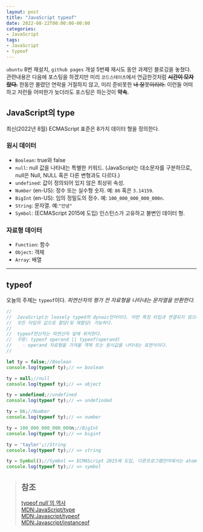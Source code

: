 ```yaml
---
layout: post
title: "JavaScript typeof"
date: 2022-08-22T00:00:00-00:00
categories:
- JavaScript
tags:
- JavaScript
- typeof
---
```

 `ubuntu` 8번 재설치, `github pages` 개설 5번쨰 재시도 동안 과제인 블로깅을 놓쳤다. 관련내용은 다음에 포스팅을 하겠지만 미리 `코드스테이츠`에서 언급한것처럼 ~~**시간이 모자랐다.**~~ 한동안 몰렸던 연락을 거절하지 않고, 미리 준비못한 ~~내 잘못이리라.~~ 이런들 어떠하고 저런들 어떠한가 늦더라도 포스팅은 하는것이 **약속.**

## JavaScript의 type
최신(2022년 8월) ECMAScript 표준은 8가지 데이터 형을 정의한다.

### 원시 데이터
  - `Boolean`: true와 false
  - `null`: null 값을 나타내는 특별한 키워드. (JavaScript는 대소문자를 구분하므로, null은 Null, NULL 혹은 다른 변형과도 다르다.)
  - `undefined`: 값이 정의되어 있지 않은 최상위 속성.
  - `Number` (en-US): 정수 또는 실수형 숫자. 예: `86` 혹은 `3.14159`.
  - `BigInt` (en-US): 임의 정밀도의 정수. 예: `100_000_000_000_000n`.
  - `String`: 문자열. 예:`"안녕"`
  - `Symbol`: (ECMAScript 2015에 도입) 인스턴스가 고유하고 불변인 데이터 형.

### 자료형 데이터
- `Function`: 함수
- `Object`: 객체
- `Array`: 배열

---

## typeof
 오늘의 주제는 `typeof`이다.
 *피연산자의 평가 전 자료형을 나타내는 문자열을 반환한다.* 

```javascript
//
//  JavaScript는 loosely typed의 dynaic언어이다. 어떤 특정 타입과 연결되지 않으며
//  모든 타입의 값으로 할당(및 재할당) 가능하다.
//
//  typeof연산자는 피연산자 앞에 위치한다.
//  구문: typeof operand || typeof(operand)
//    - operand 자료형을 가져올 객체 또는 원시값을 나타내는 표현식이다.
//

let ty = false;//Boolean
console.log(typeof ty);// => boolean

ty = null;//null
console.log(typeof ty);// => object

ty = undefined;//undefined
console.log(typeof ty);// => undefinded

ty = 86;//Number
console.log(typeof ty);// => number

ty = 100_000_000_000_000n;//BigInt
console.log(typeof ty);// => bigint

ty = 'taylor';//String
console.log(typeof ty);// => string

ty = Symbol();//Symbol => ECMAScript 2015에 도입, 다른프로그램언어에서는 atom이라고함.
console.log(typeof ty);// => symbol
```

> ## 참조
> [typeof null`의 역사](https://2ality.com/2013/10/typeof-null.html)   
> [MDN:JavaScript/type](https://developer.mozilla.org/ko/docs/Web/JavaScript/Data_structures)   
> [MDN:Javascript/typeof](https://developer.mozilla.org/ko/docs/Web/JavaScript/Reference/Operators/typeof)   
> [MDN:Javascript/instanceof](https://developer.mozilla.org/ko/docs/Web/JavaScript/Reference/Operators/instanceof)
